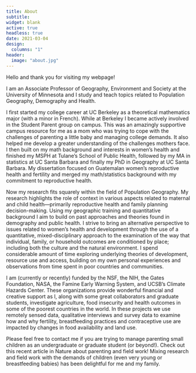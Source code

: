 ```yaml
---
title: About
subtitle:
widget: blank
active: true
headless: true
date: 2021-03-04
design:
  columns: "1"
header: 
  image: "about.jpg"
---
```

 
Hello and thank you for visiting my webpage!

I am an Associate Professor of Geography, Environment and Society at the University of Minnesota and I study and teach topics related to Population Geography, Demography and Health.

I first started my college career at UC Berkeley as a theoretical mathematics major (with a minor in French).  While at Berkeley I became actively involved in the Student Parent group on campus.  This was an amazingly supportive campus resource for me as a mom who was trying to cope with the challenges of parenting a little baby and managing college demands.  It also helped me develop a greater understanding of the challenges mothers face.  I then built on my math background and interests in women’s health and finished my MSPH at Tulane’s School of Public Health, followed by my MA in statistics at UC Santa Barbara and finally my PhD in Geography at UC Santa Barbara.  My dissertation focused on Guatemalan women’s reproductive health and fertility and merged my math/statistics background with my commitment to reproductive health.

Now my research fits squarely within the field of Population Geography.  My research highlights the role of context in various aspects related to maternal and child health—primarily reproductive health and family planning decision-making. Using my geographic training and quantitative background I aim to build on past approaches and theories found in demography and public health.  I strive to bring an alternative perspective to issues related to women’s health and development through the use of a quantitative, mixed-disciplinary approach to the examination of the way that individual, family, or household outcomes are conditioned by place; including both the culture and the natural environment.  I spend considerable amount of time exploring underlying theories of development, resource use and access, building on my own personal experiences and observations from time spent in poor countries and communities.

I am (currently or recently) funded by the NSF, the NIH, the Gates Foundation,  NASA, the Famine Early Warning System, and UCSB’s Climate Hazards Center.  These organizations provide wonderful financial and creative support as I, along with some great collaborators and graduate students, investigate agriculture, food insecurity and health outcomes in some of the poorest countries in the world. In these projects we use remotely sensed data, qualitative interviews and survey data to examine how and why fertility, breastfeeding practices and contraceptive use are impacted by changes in food availability and land use.

Please feel free to contact me if you are trying to manage parenting small children as an undergraduate or graduate student (or beyond!).   Check out this recent article in Nature about parenting and field work!  Mixing research and field work with the demands of children (even very young or breastfeeding babies) has been delightful for me and my family.
